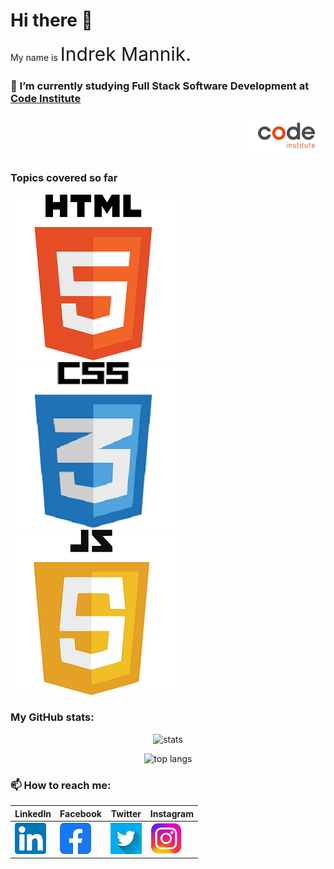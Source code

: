 # Hi there 👋

 My name is <span style="font-size: 30px">Indrek Mannik.</span>

### 🌱 I’m currently studying Full Stack Software Development at [Code Institute](https://codeinstitute.net/ie/) 
<p align="right">
  <img width="" height="" src="code-logo.png" alt="Code Institute">
</p>


### Topics covered so far
![](/html5.png) ![](/css3.png) ![](/JavaScript5.png)


### My GitHub stats:
<p align="center">
  <img width="" height="" src="https://github-readme-stats.vercel.app/api?username=Inc21&show_icons=true&theme=transparent"  alt="stats">
</p>

<p align="center">
  <img width="" height="" src="https://github-readme-stats.vercel.app/api/top-langs/?username=Inc21&layout=compact" alt="top langs">
</p>



### 📫 How to reach me:
| LinkedIn | Facebook | Twitter | Instagram |
|---|---|---|---|
| [![](/in_logo.png)](https://www.linkedin.com/jobs/collections/recommended/?currentJobId=3362844335/) | [![](/fb_logo.png)](https://www.facebook.com/ind.rek.5) | [![](/twitter_logo.jpeg)](https://twitter.com/intc21) | [![](/instagram_logo.png)](https://www.instagram.com/intc21/) |

 


<!--
Here are some ideas to get you started:

- 🔭 I’m currently working on ...

- 👯 I’m looking to collaborate on ...
- 🤔 I’m looking for help with ...
- 💬 Ask me about ...
- 📫 How to reach me: ...
- 😄 Pronouns: ...
- ⚡ Fun fact: ...
-->

